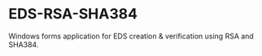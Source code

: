 # EDS-RSA-SHA384
Windows forms application for EDS creation &amp; verification using RSA and SHA384.
